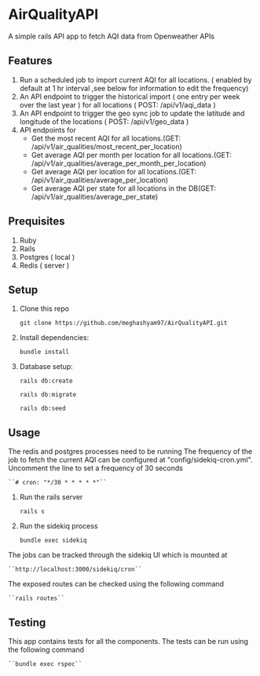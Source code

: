 # AirQualityAPI
A simple rails API app to fetch AQI data from Openweather APIs

## Features
1. Run a scheduled job to import current AQI for all locations. ( enabled by default at 1 hr interval ,see below for information to edit the frequency)
2. An API endpoint to trigger the historical import ( one entry per week over the last year ) for all locations ( POST: /api/v1/aqi_data )
3. An API endpoint to trigger the geo sync job to update the latitude and longitude of the locations ( POST: /api/v1/geo_data )
4. API endpoints for
    - Get the most recent AQI for all locations.(GET: /api/v1/air_qualities/most_recent_per_location)
    - Get average AQI per month per location for all locations.(GET: /api/v1/air_qualities/average_per_month_per_location)
    - Get average AQI per location for all locations.(GET: /api/v1/air_qualities/average_per_location)
    - Get average AQI per state for all locations in the DB(GET: /api/v1/air_qualities/average_per_state)

## Prequisites
1. Ruby
2. Rails
3. Postgres ( local )
4. Redis ( server )

## Setup
1. Clone this repo

    ``git clone https://github.com/meghashyam97/AirQualityAPI.git``
2. Install dependencies:

    ``bundle install``
3. Database setup:

    ``rails db:create``

    ``rails db:migrate``

    ``rails db:seed``

## Usage
The redis and postgres processes need to be running
The frequency of the job to fetch the current AQI can be configured at "config/sidekiq-cron.yml". Uncomment the line to set a frequency of 30 seconds

    ``# cron: "*/30 * * * * *"``

1. Run the rails server

    ``rails s ``

2. Run the sidekiq process

    ``bundle exec sidekiq``

The jobs can be tracked through the sidekiq UI which is mounted at

    ``http://localhost:3000/sidekiq/cron``

The exposed routes can be checked using the following command

    ``rails routes``
## Testing
This app contains tests for all the components.
The tests can be run using the following command

    ``bundle exec rspec``



